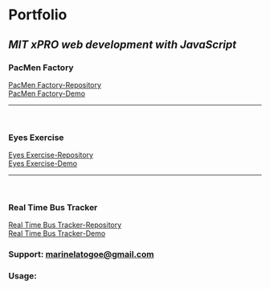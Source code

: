 # **Portfolio**

## _MIT xPRO web development with JavaScript_

### PacMen Factory
<a href="https://github.com/Marinela26/PacMen-Factory">PacMen Factory-Repository</a>
<br>
<a href="https://marinela26.github.io/PacMen-Factory/">PacMen Factory-Demo</a>

<hr>
<br>


### Eyes Exercise
<a href="https://github.com/Marinela26/Eyes-Exercise">Eyes Exercise-Repository</a>
<br>
<a href="https://marinela26.github.io/Eyes-Exercise/">Eyes Exercise-Demo</a>

<hr>
<br>

### Real Time Bus Tracker
<a href="https://github.com/Marinela26/Real-Time-Bus-Tracker">Real Time Bus Tracker-Repository</a>
<br>
<a href="https://marinela26.github.io/Real-Time-Bus-Tracker/">Real Time Bus Tracker-Demo</a>


### Support: marinelatogoe@gmail.com

### Usage:


